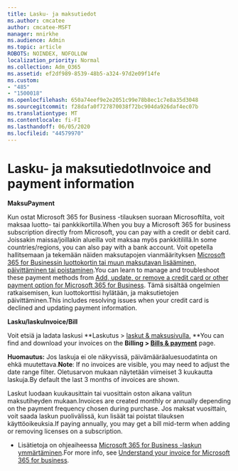 ```yaml
---
title: Lasku- ja maksutiedot
ms.author: cmcatee
author: cmcatee-MSFT
manager: mnirkhe
ms.audience: Admin
ms.topic: article
ROBOTS: NOINDEX, NOFOLLOW
localization_priority: Normal
ms.collection: Adm_O365
ms.assetid: ef2df989-8539-48b5-a324-97d2e09f14fe
ms.custom:
- "485"
- "1500018"
ms.openlocfilehash: 650a74eef9e2e2051c99e78b8ec1c7e8a35d3048
ms.sourcegitcommit: f28dafa0f727870038f72bc904da926daf4ec07b
ms.translationtype: MT
ms.contentlocale: fi-FI
ms.lasthandoff: 06/05/2020
ms.locfileid: "44579970"
---
```

# <a name="invoice-and-payment-information"></a><span data-ttu-id="df09a-102">Lasku- ja maksutiedot</span><span class="sxs-lookup"><span data-stu-id="df09a-102">Invoice and payment information</span></span>

<span data-ttu-id="df09a-103">**Maksu**</span><span class="sxs-lookup"><span data-stu-id="df09a-103">**Payment**</span></span>

<span data-ttu-id="df09a-104">Kun ostat Microsoft 365 for Business -tilauksen suoraan Microsoftilta, voit maksaa luotto- tai pankkikortilla.</span><span class="sxs-lookup"><span data-stu-id="df09a-104">When you buy a Microsoft 365 for business subscription directly from Microsoft, you can pay with a credit or debit card.</span></span>  <span data-ttu-id="df09a-105">Joissakin maissa/joillakin alueilla voit maksaa myös pankkitilillä.</span><span class="sxs-lookup"><span data-stu-id="df09a-105">In some countries/regions, you can also pay with a bank account.</span></span>  <span data-ttu-id="df09a-106">Voit opetella hallitsemaan ja tekemään näiden maksutapojen vianmäärityksen [Microsoft 365 for Businessin luottokortin tai muun maksutavan lisääminen, päivittäminen tai poistaminen](https://go.microsoft.com/fwlink/?linkid=2118133).</span><span class="sxs-lookup"><span data-stu-id="df09a-106">You can learn to manage and troubleshoot these payment methods from [Add, update, or remove a credit card or other payment option for Microsoft 365 for Business](https://go.microsoft.com/fwlink/?linkid=2118133).</span></span>  <span data-ttu-id="df09a-107">Tämä sisältää ongelmien ratkaisemisen, kun luottokorttisi hylätään, ja maksutietojen päivittäminen.</span><span class="sxs-lookup"><span data-stu-id="df09a-107">This includes resolving issues when your credit card is declined and updating payment information.</span></span>

<span data-ttu-id="df09a-108">**Lasku/lasku**</span><span class="sxs-lookup"><span data-stu-id="df09a-108">**Invoice/Bill**</span></span>

<span data-ttu-id="df09a-109">Voit etsiä ja ladata laskusi \*\*Laskutus > [laskut & maksusivulla.](https://go.microsoft.com/fwlink/p/?linkid=848039) \*\*</span><span class="sxs-lookup"><span data-stu-id="df09a-109">You can find and download your invoices on the **Billing > [Bills & payment](https://go.microsoft.com/fwlink/p/?linkid=848039)** page.</span></span>  

<span data-ttu-id="df09a-110">**Huomautus:** Jos laskuja ei ole näkyvissä, päivämääräaluesuodatinta on ehkä muutettava.</span><span class="sxs-lookup"><span data-stu-id="df09a-110">**Note**: If no invoices are visible, you may need to adjust the date range filter.</span></span>  <span data-ttu-id="df09a-111">Oletusarvon mukaan näytetään viimeiset 3 kuukautta laskuja.</span><span class="sxs-lookup"><span data-stu-id="df09a-111">By default the last 3 months of invoices are shown.</span></span>

<span data-ttu-id="df09a-112">Laskut luodaan kuukausittain tai vuosittain oston aikana valitun maksutiheyden mukaan.</span><span class="sxs-lookup"><span data-stu-id="df09a-112">Invoices are created monthly or annually depending on the payment frequency chosen during purchase.</span></span>  <span data-ttu-id="df09a-113">Jos maksat vuosittain, voit saada laskun puolivälissä, kun lisäät tai poistat tilauksen käyttöoikeuksia.</span><span class="sxs-lookup"><span data-stu-id="df09a-113">If paying annually, you may get a bill mid-term when adding or removing licenses on a subscription.</span></span>
 
- <span data-ttu-id="df09a-114">Lisätietoja on ohjeaiheessa [Microsoft 365 for Business -laskun ymmärtäminen](https://go.microsoft.com/fwlink/?linkid=2119101).</span><span class="sxs-lookup"><span data-stu-id="df09a-114">For more info, see [Understand your invoice for Microsoft 365 for business](https://go.microsoft.com/fwlink/?linkid=2119101).</span></span>
